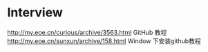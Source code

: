 Interview
=========
http://my.eoe.cn/curious/archive/3563.html GitHub 教程
http://my.eoe.cn/sunxun/archive/158.html Window 下安装github教程
